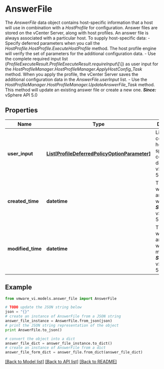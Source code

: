 # AnswerFile

The *AnswerFile* data object contains host-specific information that a host will use in combination with a *HostProfile* for configuration.  Answer files are stored on the vCenter Server, along with host profiles. An answer file is always associated with a particular host.  To supply host-specific data: - Specify deferred parameters when you call the   *HostProfile*.*HostProfile.ExecuteHostProfile*   method. The host profile engine will verify the set of parameters for the   additional configuration data. - Use the complete required input list   (*ProfileExecuteResult*.*ProfileExecuteResult.requireInput*\\[\\])   as user input for the   *HostProfileManager*.*HostProfileManager.ApplyHostConfig_Task*   method. When you apply the profile, the vCenter Server saves the additional configuration   data in the *AnswerFile.userInput* list. - Use the *HostProfileManager*.*HostProfileManager.UpdateAnswerFile_Task* method. This method will update an existing answer file or create a new one.    ***Since:*** vSphere API 5.0 

## Properties
Name | Type | Description | Notes
------------ | ------------- | ------------- | -------------
**user_input** | [**List[ProfileDeferredPolicyOptionParameter]**](ProfileDeferredPolicyOptionParameter.md) | List containing host-specific configuration data.  ***Since:*** vSphere API 5.0  | [optional] 
**created_time** | **datetime** | Time at which the answer file was created.  ***Since:*** vSphere API 5.0  | 
**modified_time** | **datetime** | Time at which the answer file was last modified.  ***Since:*** vSphere API 5.0  | 

## Example

```python
from vmware_vi.models.answer_file import AnswerFile

# TODO update the JSON string below
json = "{}"
# create an instance of AnswerFile from a JSON string
answer_file_instance = AnswerFile.from_json(json)
# print the JSON string representation of the object
print AnswerFile.to_json()

# convert the object into a dict
answer_file_dict = answer_file_instance.to_dict()
# create an instance of AnswerFile from a dict
answer_file_form_dict = answer_file.from_dict(answer_file_dict)
```
[[Back to Model list]](../README.md#documentation-for-models) [[Back to API list]](../README.md#documentation-for-api-endpoints) [[Back to README]](../README.md)


